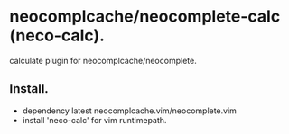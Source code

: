 # neocomplcache/neocomplete-calc (neco-calc).

calculate plugin for neocomplcache/neocomplete.

## Install.
* dependency latest neocomplcache.vim/neocomplete.vim
* install 'neco-calc' for vim runtimepath.

